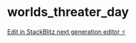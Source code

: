 # worlds_threater_day

[Edit in StackBlitz next generation editor ⚡️](https://stackblitz.com/~/github.com/TEENVAN2308/worlds_threater_day)